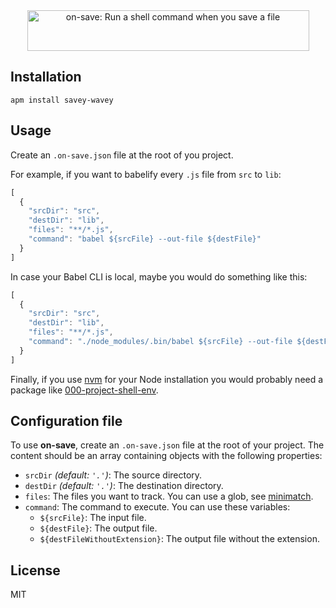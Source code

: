 <p align="center">
  <br />
  <br />
  <img src="https://s3.amazonaws.com/on-save/on-save-logo-with-tagline.svg" alt="on-save: Run a shell command when you save a file" width="451" height="65" />
  <br />
</p>

## Installation

```
apm install savey-wavey
```

## Usage

Create an `.on-save.json` file at the root of you project.

For example, if you want to babelify every `.js` file from `src` to `lib`:

```javascript
[
  {
    "srcDir": "src",
    "destDir": "lib",
    "files": "**/*.js",
    "command": "babel ${srcFile} --out-file ${destFile}"
  }
]
```

In case your Babel CLI is local, maybe you would do something like this:

```javascript
[
  {
    "srcDir": "src",
    "destDir": "lib",
    "files": "**/*.js",
    "command": "./node_modules/.bin/babel ${srcFile} --out-file ${destFile}"
  }
]
```

Finally, if you use [nvm](https://github.com/creationix/nvm) for your Node installation you would probably need a package like [000-project-shell-env](https://atom.io/packages/000-project-shell-env).

## Configuration file

To use **on-save**, create an `.on-save.json` file at the root of your project. The content should be an array containing objects with the following properties:

- `srcDir` *(default: `'.'`)*: The source directory.
- `destDir` *(default: `'.'`)*: The destination directory.
- `files`: The files you want to track. You can use a glob, see [minimatch](https://github.com/isaacs/minimatch).
- `command`: The command to execute. You can use these variables:
  - `${srcFile}`: The input file.
  - `${destFile}`: The output file.
  - `${destFileWithoutExtension}`: The output file without the extension.

## License

MIT
